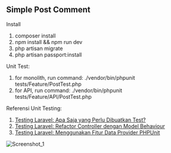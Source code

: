 ## Simple Post Comment

Install 
1. composer install
2. npm install && npm run dev
3. php artisan migrate
4. php artisan passport:install


Unit Test:
1. for monolith, run command: ./vendor/bin/phpunit tests/Feature/PostTest.php
2. for API, run command: ./vendor/bin/phpunit tests/Feature/API/PostTest.php

Referensi Unit Testing:
1. [Testing Laravel: Apa Saja yang Perlu Dibuatkan Test?](https://blog.nafies.id/laravel/testing-laravel-apa-saja-yang-ditest/) 
2. [Testing Laravel: Refactor Controller dengan Model Behaviour](https://blog.nafies.id/laravel/testing-laravel-refactor-controller-dengan-model-behaviour/)
3. [Testing Laravel: Menggunakan Fitur Data Provider PHPUnit](https://blog.nafies.id/laravel/testing-laravel-menggunakan-data-provider-di-phpunit/)

![Screenshot_1](https://user-images.githubusercontent.com/108706482/177236144-02119421-0f0c-46a4-9f85-1874e5f36fc6.png)

